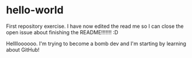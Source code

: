 # hello-world
First repository exercise.
I have now edited the read me so I can close the open issue about finishing the README!!!!!!! :D

Helllloooooo. I'm trying to become a bomb dev and I'm starting by learning about GitHub!

